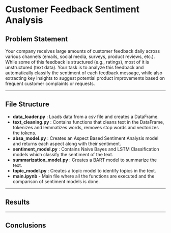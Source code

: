 # Customer Feedback Sentiment Analysis

## Problem Statement
Your company receives large amounts of customer feedback daily across various channels (emails, social media, surveys, product reviews, etc.). While some of this feedback is structured (e.g., ratings), most of it is unstructured (text data). Your task is to analyze this feedback and automatically classify the sentiment of each feedback message, while also extracting key insights to suggest potential product improvements based on frequent customer complaints or requests.

---
## File Structure
- **data_loader.py** : Loads data from a csv file and creates a DataFrame.
- **text_cleaning.py** : Contains functions that cleans text in the DataFrame, tokenizes and lemmatizes words, removes stop words and vectorizes the tokens.
- **absa_model.py** : Creates an Aspect Based Sentiment Analysis model and returns each aspect along with their sentiment.
- **sentiment_model.py** : Contains Naive Bayes and LSTM Classification models which classify the sentiment of the text.
- **summarization_model.py** : Creates a BART model to summarize the text.
- **topic_model.py** : Creates a topic model to identify topics in the text.
- **main.ipynb** - Main file where all the functions are executed and the comparison of sentiment models is done.

---
## Results

---
## Conclusions
